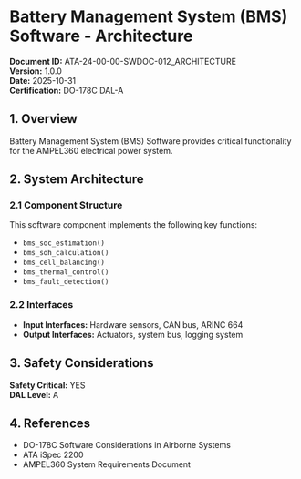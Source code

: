 # Battery Management System (BMS) Software - Architecture

**Document ID:** ATA-24-00-00-SWDOC-012_ARCHITECTURE  
**Version:** 1.0.0  
**Date:** 2025-10-31  
**Certification:** DO-178C DAL-A

## 1. Overview

Battery Management System (BMS) Software provides critical functionality for the AMPEL360 electrical power system.

## 2. System Architecture

### 2.1 Component Structure

This software component implements the following key functions:

- `bms_soc_estimation()`
- `bms_soh_calculation()`
- `bms_cell_balancing()`
- `bms_thermal_control()`
- `bms_fault_detection()`

### 2.2 Interfaces

- **Input Interfaces:** Hardware sensors, CAN bus, ARINC 664
- **Output Interfaces:** Actuators, system bus, logging system

## 3. Safety Considerations

**Safety Critical:** YES  
**DAL Level:** A

## 4. References

- DO-178C Software Considerations in Airborne Systems
- ATA iSpec 2200
- AMPEL360 System Requirements Document
